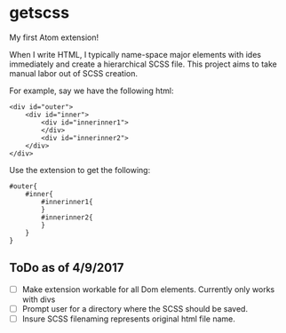 # getscss

My first Atom extension!

When I write HTML, I typically name-space major elements with ides immediately and create a hierarchical SCSS file.  This project aims to take manual labor out of SCSS creation.

For example, say we have the following html:
```
<div id="outer">
	<div id="inner">
		<div id="innerinner1">
		</div>
		<div id="innerinner2">
	</div>
</div>
```

Use the extension to get the following:
```
#outer{
	#inner{
		#innerinner1{
		}
		#innerinner2{
		}
	}
}
```

## ToDo as of 4/9/2017

- [ ] Make extension workable for all Dom elements.  Currently only works with divs
- [ ] Prompt user for a directory where the SCSS should be saved.
- [ ] Insure SCSS filenaming represents original html file name.

